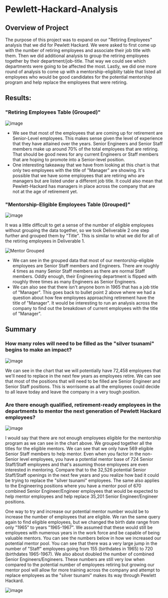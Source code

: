 # Pewlett-Hackard-Analysis

## Overview of Project

The purpose of this project was to expand on our "Retiring Employees" analysis that we did for Pewlett Hackard. We were asked to first come up with the number of retiring employees and associate their job title with them. Then we did additional analysis to group the retiring employees together by their department/job-title. That way we could see which departments were going to be affected the most. Lastly, we did one more round of analysis to come up with a mentorship-eligiblity table that listed all employees who would be good candidates for the potential mentorship program and help replace the employees that were retiring. 

## Results: 

### "Retiring Employees Table (Grouped)"

![image](https://user-images.githubusercontent.com/110848660/197605624-b7c50941-f1cd-44f1-8d3f-6e7fe7149a4c.png)

 - We see that most of the employees that are coming up for retirement are Senior-Level employees. This makes sense given the level of experience that they have attained over the years. Senior Engineers and Senior Staff members make up around 70% of the total employees that are retiring. That should be good news for any current Engineers or Staff members that are hoping to promote into a Senior-level position.
 - One interesting takeaway that we have from looking at this chart is that only two employees with the title of "Manager" are showing. It's possible that we have some employees that are retiring who are managers but are listed under a different job title. It could also mean that Pewlett-Hackard has managers in place across the company that are not at the age of retirement yet.

### "Mentorship-Eligible Employees Table (Grouped)"

![image](https://user-images.githubusercontent.com/110848660/197612057-247d803c-9931-41d0-a7f9-a28a4d7aaed1.png)

It was a little difficult to get a sense of the number of eligible employees without grouping the data together, so we took Deliverable 2 one step further and grouped them by "Title". This is similar to what we did for all of the retiring employees in Deliverable 1.

![Mentor Grouped](https://user-images.githubusercontent.com/110848660/197613153-86893923-e69c-44a6-9806-87b41f7af7cb.png)

 - We can see in the grouped data that most of our mentorship-eligible employees are Senior Staff members and Engineers. There are roughly 4 times as many Senior Staff members as there are normal Staff members. Oddly enough, their Engineering department is flipped with roughly three times as many Engineers as Senior Engineers.
 - We can also see that there isn't anyone born in 1965 that has a job title of "Manager". This goes back to bullet point 2 above where we had a question about how few employees approaching retirement have the title of "Manager". It would be interesting to run an analysis across the company to find out the breakdown of current employees with the title of "Manager".

## Summary

### How many roles will need to be filled as the "silver tsunami" begins to make an impact?

![image](https://user-images.githubusercontent.com/110848660/197605624-b7c50941-f1cd-44f1-8d3f-6e7fe7149a4c.png)

We can see in the chart that we will potentially have 72,458 employees that we'll need to replace in the next few years as employees retire. We can see that most of the positions that will need to be filled are Senior Engineer and Senior Staff positions. This is worrisome as all the employees could decide to all leave today and leave the company in a very tough position.

### Are there enough qualified, retirement-ready employees in the departments to mentor the next generation of Pewlett Hackard employees?

![image](https://user-images.githubusercontent.com/110848660/197646095-75d26788-51ee-4af6-a7b7-11be16826230.png)

I would say that there are not enough employees eligible for the mentorship program as we can see in the chart above. We grouped together all the titles for the eligible mentors. We can see that we only have 569 eligible Senior Staff members to help mentor. Even when you factor in the non-Senior level employees, you have a potential mentor base of 724 Senior Staff/Staff employees and that's assuming those employees are even interested in mentoring. Compare that to the 32,526 potential Senior Staff/Staff openings in the next few years and you realize how bad it could be trying to replace the "silver tsunami" employees. The same also applies to the Engineering positions where you have a mentor pool of 670 combined Senior Engineer/Engineer employees that would be expected to help mentor employees and help replace 35,201 Senior Engineer/Engineer positions.

One way to try and increase our potential mentor number would be to increase the number of employees that are eligible. We ran the same query again to find eligible employees, but we changed the birth date range from only "1965" to years "1965-1967". We assumed that these would still be employees with numerous years in the work force and be capable of being valuable mentors. You can see the numbers below in how we increased our potential mentor pool. You can see that there was a very large jump in the number of "Staff" employees going from 155 (birthdates in 1965) to 720 (birthdates 1965-1967). We also about doubled the number of combined Senior Engineers/Engineers. These numbers are still very low when compared to the potential number of employees retiring but growing our mentor pool will allow for more training across the company and attempt to replace employees as the "silver tsunami" makes its way through Pewlett Hackard.

![image](https://user-images.githubusercontent.com/110848660/197648212-c3536701-8aa1-4152-99eb-d5be485c89a9.png)

